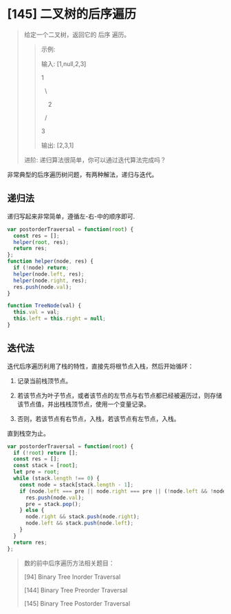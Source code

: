 # [145] 二叉树的后序遍历

> 给定一个二叉树，返回它的 后序 遍历。
>
>> 示例:
>>
>> 输入: [1,null,2,3]  
>>
>> 1
>>
>> &nbsp;&nbsp;\\
>>
>> &nbsp;&nbsp;&nbsp;&nbsp;2
>>
>> &nbsp;&nbsp;/
>>
>> 3
>>
>> 输出: [2,3,1]
>
> 进阶: 递归算法很简单，你可以通过迭代算法完成吗？

非常典型的后序遍历树问题，有两种解法，递归与迭代。

## 递归法

递归写起来非常简单，遵循左-右-中的顺序即可.

```js
var postorderTraversal = function(root) {
  const res = [];
  helper(root, res);
  return res;
};
function helper(node, res) {
  if (!node) return;
  helper(node.left, res);
  helper(node.right, res);
  res.push(node.val);
}

function TreeNode(val) {
  this.val = val;
  this.left = this.right = null;
}
```

## 迭代法

迭代后序遍历利用了栈的特性，直接先将根节点入栈，然后开始循环：

1. 记录当前栈顶节点。

2. 若该节点为叶子节点，或者该节点的左节点与右节点都已经被遍历过，则存储该节点值，并出栈栈顶节点，使用一个变量记录。

3. 否则，若该节点有右节点，入栈，若该节点有左节点，入栈。

直到栈空为止。

```js
var postorderTraversal = function(root) {
  if (!root) return [];
  const res = [];
  const stack = [root];
  let pre = root;
  while (stack.length !== 0) {
    const node = stack[stack.length - 1];
    if (node.left === pre || node.right === pre || (!node.left && !node.right)) {
      res.push(node.val);
      pre = stack.pop();
    } else {
      node.right && stack.push(node.right);
      node.left && stack.push(node.left);
    }
  }
  return res;
};
```

> 数的前中后序遍历方法相关题目：
>
> [94] Binary Tree Inorder Traversal
>
> [144] Binary Tree Preorder Traversal
>
> [145] Binary Tree Postorder Traversal
